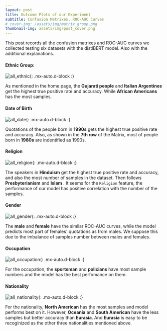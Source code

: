 ```yaml
---
layout: post
title: Outcome Plots of our Experiment
subtitle: Confusion Matrixes, ROC-AUC Curves
# cover-img: /assets/img/matrix_group.png
thumbnail-img: assets/img/post_cover.png
---
```


This post records all the confusion matrixes and ROC-AUC curves we collected testing six datasets with the distlBERT model.
Also with the additional explanations.

#### Ethnic Group:

![all_ethnic](../plots/all_ethnic.png){: .mx-auto.d-block :}

As mentioned in the home page, the **Gujarati people** and **Italian Argentines** get the highest true positive rate and accuracy. While **African Americans** has the most samples.

#### Date of Birth

![all_date](../plots/all_date.png){: .mx-auto.d-block :}

Quotations of the people born in **1990s** gets the highest true positive rate and accuracy. Also, as shown in the **7th row** of the Matrix, most of people born in **1980s** are indentified as 1990s.

#### Religion

![all_religion](../plots/all_religion.png){: .mx-auto.d-block :}

The speakers in **Hinduism** get the highest true positive rate and accuracy, and also the most number of samples in the dataset. Then follows **Presbyterianism** and **Islam** . It seems for the ```Religion``` feature, the performance of our model has positive correlation with the number of the samples.

#### Gender

![all_gender](../plots/all_gender.png){: .mx-auto.d-block :}

The **male** and **female** have the similar ROC-AUC curves, while the model predicts most part of females' quotations as from males. We suppose this due to the imbalance of samples number between males and females.

#### Occupation

![all_occupation](../plots/all_occupation.png){: .mx-auto.d-block :}

For the occupation, the **sportsman** and **policians** have most sample numbers and the model has the best perfomance on them.

#### Nationality

![all_nationality](../plots/all_nationality.png){: .mx-auto.d-block :}

For the nationality, **North American** has the most samples and model performs best on it. However, **Oceania** and **South American** have the less samples but better accuracy than **Eurasia**. And **Eurasia** is easy to be recoginized as the other three nationalities mentioned above.